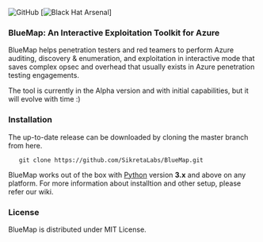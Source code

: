 ![GitHub](https://img.shields.io/github/license/SikretaLabs/BlueMap) [![Black Hat Arsenal](https://raw.githubusercontent.com/toolswatch/badges/master/arsenal/europe/2022.svg?sanitize=true)]

### BlueMap: An Interactive Exploitation Toolkit for Azure

BlueMap helps penetration testers and red teamers to perform Azure auditing, discovery & enumeration, and exploitation in interactive mode that saves complex opsec and overhead that usually exists in Azure penetration testing engagements.

The tool is currently in the Alpha version and with initial capabilities, but it will evolve with time :)

### Installation

The up-to-date release can be downloaded by cloning the master branch from here.
  
```
   git clone https://github.com/SikretaLabs/BlueMap.git
```

BlueMap works out of the box with [Python](https://www.python.org/download/) version **3.x** and above on any platform.
For more information about installtion and other setup, please refer our wiki.

### License

BlueMap is distributed under MIT License.
